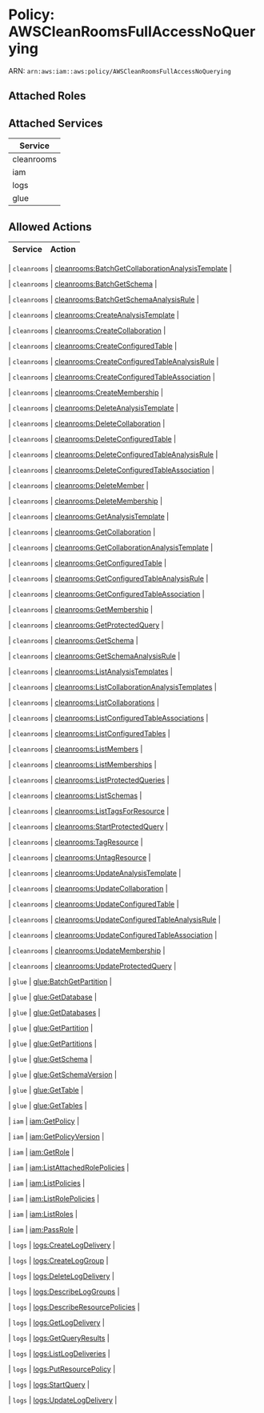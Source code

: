 # Policy: AWSCleanRoomsFullAccessNoQuerying

ARN: `arn:aws:iam::aws:policy/AWSCleanRoomsFullAccessNoQuerying`

## Attached Roles

## Attached Services

| Service |
|---------|
| cleanrooms |
| iam |
| logs |
| glue |

## Allowed Actions

| Service | Action |
|:-------:|--------|

| `cleanrooms` | [cleanrooms:BatchGetCollaborationAnalysisTemplate](../actions.md#cleanrooms:batchgetcollaborationanalysistemplate) |

| `cleanrooms` | [cleanrooms:BatchGetSchema](../actions.md#cleanrooms:batchgetschema) |

| `cleanrooms` | [cleanrooms:BatchGetSchemaAnalysisRule](../actions.md#cleanrooms:batchgetschemaanalysisrule) |

| `cleanrooms` | [cleanrooms:CreateAnalysisTemplate](../actions.md#cleanrooms:createanalysistemplate) |

| `cleanrooms` | [cleanrooms:CreateCollaboration](../actions.md#cleanrooms:createcollaboration) |

| `cleanrooms` | [cleanrooms:CreateConfiguredTable](../actions.md#cleanrooms:createconfiguredtable) |

| `cleanrooms` | [cleanrooms:CreateConfiguredTableAnalysisRule](../actions.md#cleanrooms:createconfiguredtableanalysisrule) |

| `cleanrooms` | [cleanrooms:CreateConfiguredTableAssociation](../actions.md#cleanrooms:createconfiguredtableassociation) |

| `cleanrooms` | [cleanrooms:CreateMembership](../actions.md#cleanrooms:createmembership) |

| `cleanrooms` | [cleanrooms:DeleteAnalysisTemplate](../actions.md#cleanrooms:deleteanalysistemplate) |

| `cleanrooms` | [cleanrooms:DeleteCollaboration](../actions.md#cleanrooms:deletecollaboration) |

| `cleanrooms` | [cleanrooms:DeleteConfiguredTable](../actions.md#cleanrooms:deleteconfiguredtable) |

| `cleanrooms` | [cleanrooms:DeleteConfiguredTableAnalysisRule](../actions.md#cleanrooms:deleteconfiguredtableanalysisrule) |

| `cleanrooms` | [cleanrooms:DeleteConfiguredTableAssociation](../actions.md#cleanrooms:deleteconfiguredtableassociation) |

| `cleanrooms` | [cleanrooms:DeleteMember](../actions.md#cleanrooms:deletemember) |

| `cleanrooms` | [cleanrooms:DeleteMembership](../actions.md#cleanrooms:deletemembership) |

| `cleanrooms` | [cleanrooms:GetAnalysisTemplate](../actions.md#cleanrooms:getanalysistemplate) |

| `cleanrooms` | [cleanrooms:GetCollaboration](../actions.md#cleanrooms:getcollaboration) |

| `cleanrooms` | [cleanrooms:GetCollaborationAnalysisTemplate](../actions.md#cleanrooms:getcollaborationanalysistemplate) |

| `cleanrooms` | [cleanrooms:GetConfiguredTable](../actions.md#cleanrooms:getconfiguredtable) |

| `cleanrooms` | [cleanrooms:GetConfiguredTableAnalysisRule](../actions.md#cleanrooms:getconfiguredtableanalysisrule) |

| `cleanrooms` | [cleanrooms:GetConfiguredTableAssociation](../actions.md#cleanrooms:getconfiguredtableassociation) |

| `cleanrooms` | [cleanrooms:GetMembership](../actions.md#cleanrooms:getmembership) |

| `cleanrooms` | [cleanrooms:GetProtectedQuery](../actions.md#cleanrooms:getprotectedquery) |

| `cleanrooms` | [cleanrooms:GetSchema](../actions.md#cleanrooms:getschema) |

| `cleanrooms` | [cleanrooms:GetSchemaAnalysisRule](../actions.md#cleanrooms:getschemaanalysisrule) |

| `cleanrooms` | [cleanrooms:ListAnalysisTemplates](../actions.md#cleanrooms:listanalysistemplates) |

| `cleanrooms` | [cleanrooms:ListCollaborationAnalysisTemplates](../actions.md#cleanrooms:listcollaborationanalysistemplates) |

| `cleanrooms` | [cleanrooms:ListCollaborations](../actions.md#cleanrooms:listcollaborations) |

| `cleanrooms` | [cleanrooms:ListConfiguredTableAssociations](../actions.md#cleanrooms:listconfiguredtableassociations) |

| `cleanrooms` | [cleanrooms:ListConfiguredTables](../actions.md#cleanrooms:listconfiguredtables) |

| `cleanrooms` | [cleanrooms:ListMembers](../actions.md#cleanrooms:listmembers) |

| `cleanrooms` | [cleanrooms:ListMemberships](../actions.md#cleanrooms:listmemberships) |

| `cleanrooms` | [cleanrooms:ListProtectedQueries](../actions.md#cleanrooms:listprotectedqueries) |

| `cleanrooms` | [cleanrooms:ListSchemas](../actions.md#cleanrooms:listschemas) |

| `cleanrooms` | [cleanrooms:ListTagsForResource](../actions.md#cleanrooms:listtagsforresource) |

| `cleanrooms` | [cleanrooms:StartProtectedQuery](../actions.md#cleanrooms:startprotectedquery) |

| `cleanrooms` | [cleanrooms:TagResource](../actions.md#cleanrooms:tagresource) |

| `cleanrooms` | [cleanrooms:UntagResource](../actions.md#cleanrooms:untagresource) |

| `cleanrooms` | [cleanrooms:UpdateAnalysisTemplate](../actions.md#cleanrooms:updateanalysistemplate) |

| `cleanrooms` | [cleanrooms:UpdateCollaboration](../actions.md#cleanrooms:updatecollaboration) |

| `cleanrooms` | [cleanrooms:UpdateConfiguredTable](../actions.md#cleanrooms:updateconfiguredtable) |

| `cleanrooms` | [cleanrooms:UpdateConfiguredTableAnalysisRule](../actions.md#cleanrooms:updateconfiguredtableanalysisrule) |

| `cleanrooms` | [cleanrooms:UpdateConfiguredTableAssociation](../actions.md#cleanrooms:updateconfiguredtableassociation) |

| `cleanrooms` | [cleanrooms:UpdateMembership](../actions.md#cleanrooms:updatemembership) |

| `cleanrooms` | [cleanrooms:UpdateProtectedQuery](../actions.md#cleanrooms:updateprotectedquery) |

| `glue` | [glue:BatchGetPartition](../actions.md#glue:batchgetpartition) |

| `glue` | [glue:GetDatabase](../actions.md#glue:getdatabase) |

| `glue` | [glue:GetDatabases](../actions.md#glue:getdatabases) |

| `glue` | [glue:GetPartition](../actions.md#glue:getpartition) |

| `glue` | [glue:GetPartitions](../actions.md#glue:getpartitions) |

| `glue` | [glue:GetSchema](../actions.md#glue:getschema) |

| `glue` | [glue:GetSchemaVersion](../actions.md#glue:getschemaversion) |

| `glue` | [glue:GetTable](../actions.md#glue:gettable) |

| `glue` | [glue:GetTables](../actions.md#glue:gettables) |

| `iam` | [iam:GetPolicy](../actions.md#iam:getpolicy) |

| `iam` | [iam:GetPolicyVersion](../actions.md#iam:getpolicyversion) |

| `iam` | [iam:GetRole](../actions.md#iam:getrole) |

| `iam` | [iam:ListAttachedRolePolicies](../actions.md#iam:listattachedrolepolicies) |

| `iam` | [iam:ListPolicies](../actions.md#iam:listpolicies) |

| `iam` | [iam:ListRolePolicies](../actions.md#iam:listrolepolicies) |

| `iam` | [iam:ListRoles](../actions.md#iam:listroles) |

| `iam` | [iam:PassRole](../actions.md#iam:passrole) |

| `logs` | [logs:CreateLogDelivery](../actions.md#logs:createlogdelivery) |

| `logs` | [logs:CreateLogGroup](../actions.md#logs:createloggroup) |

| `logs` | [logs:DeleteLogDelivery](../actions.md#logs:deletelogdelivery) |

| `logs` | [logs:DescribeLogGroups](../actions.md#logs:describeloggroups) |

| `logs` | [logs:DescribeResourcePolicies](../actions.md#logs:describeresourcepolicies) |

| `logs` | [logs:GetLogDelivery](../actions.md#logs:getlogdelivery) |

| `logs` | [logs:GetQueryResults](../actions.md#logs:getqueryresults) |

| `logs` | [logs:ListLogDeliveries](../actions.md#logs:listlogdeliveries) |

| `logs` | [logs:PutResourcePolicy](../actions.md#logs:putresourcepolicy) |

| `logs` | [logs:StartQuery](../actions.md#logs:startquery) |

| `logs` | [logs:UpdateLogDelivery](../actions.md#logs:updatelogdelivery) |
